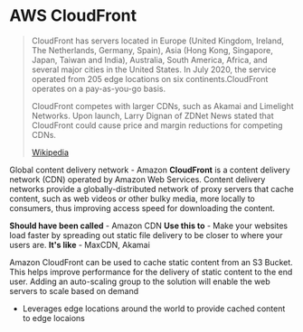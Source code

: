 # AWS CloudFront
>
> CloudFront has servers located in Europe (United Kingdom, Ireland, The Netherlands, Germany, Spain), Asia (Hong Kong, Singapore, Japan, Taiwan and India), Australia, South America, Africa, and several major cities in the United States. In July 2020, the service operated from 205 edge locations on six continents.CloudFront operates on a pay-as-you-go basis.
>
> CloudFront competes with larger CDNs, such as Akamai and Limelight Networks. Upon launch, Larry Dignan of ZDNet News stated that CloudFront could cause price and margin reductions for competing CDNs.
>
> [Wikipedia](https://en.wikipedia.org/wiki/Amazon%20CloudFront)


Global content delivery network - Amazon **CloudFront** is a content delivery network (CDN) operated by Amazon Web Services. Content delivery networks provide a globally-distributed network of proxy servers that cache content, such as web videos or other bulky media, more locally to consumers, thus improving access speed for downloading the content. 

**Should have been called** - Amazon CDN
**Use this to**  - Make your websites load faster by spreading out static file delivery to be closer to where your users are.
**It's like**  - MaxCDN, Akamai

Amazon CloudFront can be used to cache static content from an S3 Bucket. This helps improve performance for the delivery of static content to the end user. Adding an auto-scaling group to the solution will enable the web servers to scale based on demand

- Leverages edge locations around the world to provide cached content to edge locaions